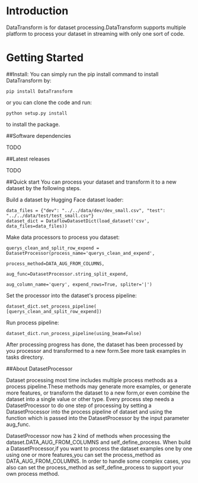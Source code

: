 # Introduction 
DataTransform is for dataset processing.DataTransform supports multiple platform to process
your dataset in streaming with only one sort of code.

# Getting Started

##Install:
You can simply run the pip install command to install DataTransform by:

    pip install DataTransform

or you can clone the code and run:
    
    python setup.py install

to install the package.

##Software dependencies

TODO

##Latest releases

TODO

##Quick start
You can process your dataset and transform it to a new dataset by the following steps.

Build a dataset by Hugging Face dataset loader:

    data_files = {"dev": "../../data/dev/dev_small.csv", "test": "../../data/test/test_small.csv"}
    dataset_dict = DataflowDatasetDict(load_dataset('csv', data_files=data_files))

Make data processors to process you dataset:

    querys_clean_and_split_row_expend = DatasetProcessor(process_name='querys_clean_and_expend',
                                                     process_method=DATA_AUG_FROM_COLUMNS,
                                                     aug_func=DatasetProcessor.string_split_expend,
                                                     aug_column_name='query', expend_rows=True, spliter='|')

Set the processor into the dataset's process pipeline:

    dataset_dict.set_process_pipeline(
    [querys_clean_and_split_row_expend])

Run process pipeline:

    dataset_dict.run_process_pipeline(using_beam=False)

After processing progress has done, the dataset has been processed by you processor and transformed to a new 
form.See more task examples in tasks directory.

##About DatasetProcessor

Dataset processing most time includes multiple process methods as a process pipeline.These
methods may generate more examples, or generate more features, or transform the dataset to a
new form,or even combine the dataset into a single value or other type.
Every process step needs a DatasetProcessor to do one step of processing by setting a DatasetProcessor into the
process pipeline of dataset and using the function which is passed into the DatasetProcessor by 
the input parameter aug_func.

DatasetProcessor now has 2 kind of methods when processing the dataset.DATA_AUG_FROM_COLUMNS and self_define_process.
When build a DatasetProcessor,if you want to process the dataset examples one by one using one or more features,you 
can set the process_method as DATA_AUG_FROM_COLUMNS. In order to handle some complex cases, you also can set the
process_method as self_define_process to support your own process method.
